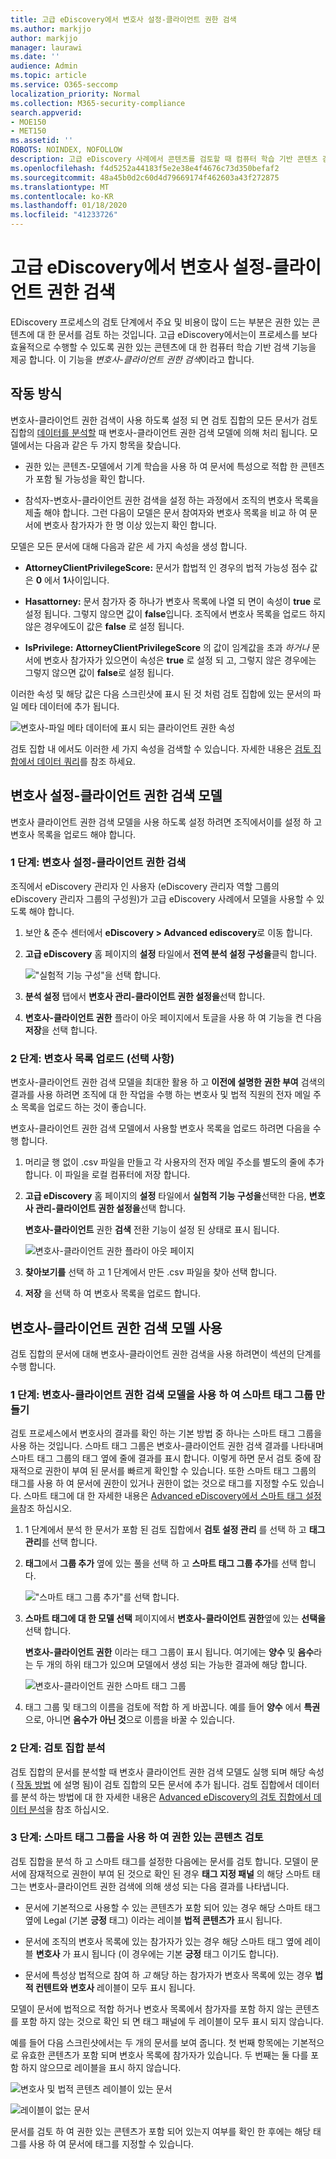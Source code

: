 ```yaml
---
title: 고급 eDiscovery에서 변호사 설정-클라이언트 권한 검색
ms.author: markjjo
author: markjjo
manager: laurawi
ms.date: ''
audience: Admin
ms.topic: article
ms.service: O365-seccomp
localization_priority: Normal
ms.collection: M365-security-compliance
search.appverid:
- MOE150
- MET150
ms.assetid: ''
ROBOTS: NOINDEX, NOFOLLOW
description: 고급 eDiscovery 사례에서 콘텐츠를 검토할 때 컴퓨터 학습 기반 콘텐츠 검색을 사용 하려면 변호사-클라이언트 권한 검색 모델을 사용 합니다.
ms.openlocfilehash: f4d5252a44183f5e2e38e4f4676c73d350befaf2
ms.sourcegitcommit: 48a45b0d2c60d4d79669174f462603a43f272875
ms.translationtype: MT
ms.contentlocale: ko-KR
ms.lasthandoff: 01/18/2020
ms.locfileid: "41233726"
---
```

# <a name="set-up-attorney-client-privilege-detection-in-advanced-ediscovery"></a>고급 eDiscovery에서 변호사 설정-클라이언트 권한 검색

EDiscovery 프로세스의 검토 단계에서 주요 및 비용이 많이 드는 부분은 권한 있는 콘텐츠에 대 한 문서를 검토 하는 것입니다. 고급 eDiscovery에서는이 프로세스를 보다 효율적으로 수행할 수 있도록 권한 있는 콘텐츠에 대 한 컴퓨터 학습 기반 검색 기능을 제공 합니다. 이 기능을 *변호사-클라이언트 권한 검색*이라고 합니다.

## <a name="how-does-it-work"></a>작동 방식

변호사-클라이언트 권한 검색이 사용 하도록 설정 되 면 검토 집합의 모든 문서가 검토 집합의 [데이터를 분석할](analyzing-data-in-review-set.md) 때 변호사-클라이언트 권한 검색 모델에 의해 처리 됩니다. 모델에서는 다음과 같은 두 가지 항목을 찾습니다.

- 권한 있는 콘텐츠-모델에서 기계 학습을 사용 하 여 문서에 특성으로 적합 한 콘텐츠가 포함 될 가능성을 확인 합니다.

- 참석자-변호사-클라이언트 권한 검색을 설정 하는 과정에서 조직의 변호사 목록을 제출 해야 합니다. 그런 다음이 모델은 문서 참여자와 변호사 목록을 비교 하 여 문서에 변호사 참가자가 한 명 이상 있는지 확인 합니다.

모델은 모든 문서에 대해 다음과 같은 세 가지 속성을 생성 합니다.

- **AttorneyClientPrivilegeScore:** 문서가 합법적 인 경우의 법적 가능성 점수 값은 **0** 에서 **1**사이입니다.

- **Hasattorney:** 문서 참가자 중 하나가 변호사 목록에 나열 되 면이 속성이 **true** 로 설정 됩니다. 그렇지 않으면 값이 **false**입니다. 조직에서 변호사 목록을 업로드 하지 않은 경우에도이 값은 **false** 로 설정 됩니다.

- **IsPrivilege:** **AttorneyClientPrivilegeScore** 의 값이 임계값을 초과 *하거나* 문서에 변호사 참가자가 있으면이 속성은 **true** 로 설정 되 고, 그렇지 않은 경우에는 그렇지 않으면 값이 **false**로 설정 됩니다.

이러한 속성 및 해당 값은 다음 스크린샷에 표시 된 것 처럼 검토 집합에 있는 문서의 파일 메타 데이터에 추가 됩니다.

![변호사-파일 메타 데이터에 표시 되는 클라이언트 권한 속성](media/AeDAttorneyClientPrivilegeMetadata.png)

검토 집합 내 에서도 이러한 세 가지 속성을 검색할 수 있습니다. 자세한 내용은 [검토 집합에서 데이터 쿼리](review-set-search.md)를 참조 하세요.

## <a name="set-up-the-attorney-client-privilege-detection-model"></a>변호사 설정-클라이언트 권한 검색 모델

변호사 클라이언트 권한 검색 모델을 사용 하도록 설정 하려면 조직에서이를 설정 하 고 변호사 목록을 업로드 해야 합니다.

### <a name="step-1-turn-on-attorney-client-privilege-detection"></a>1 단계: 변호사 설정-클라이언트 권한 검색

조직에서 eDiscovery 관리자 인 사용자 (eDiscovery 관리자 역할 그룹의 eDiscovery 관리자 그룹의 구성원)가 고급 eDiscovery 사례에서 모델을 사용할 수 있도록 해야 합니다.

1. 보안 & 준수 센터에서 **eDiscovery > Advanced ediscovery**로 이동 합니다.

2. **고급 eDiscovery** 홈 페이지의 **설정** 타일에서 **전역 분석 설정 구성을**클릭 합니다.

   !["실험적 기능 구성"을 선택 합니다.](media/AeDExperimentalFeatures.png)

3. **분석 설정** 탭에서 **변호사 관리-클라이언트 권한 설정을**선택 합니다.

4. **변호사-클라이언트 권한** 플라이 아웃 페이지에서 토글을 사용 하 여 기능을 켠 다음 **저장**을 선택 합니다.

### <a name="step-2-upload-a-list-of-attorneys-optional"></a>2 단계: 변호사 목록 업로드 (선택 사항)

변호사-클라이언트 권한 검색 모델을 최대한 활용 하 고 **이전에 설명한** **권한 부여** 검색의 결과를 사용 하려면 조직에 대 한 작업을 수행 하는 변호사 및 법적 직원의 전자 메일 주소 목록을 업로드 하는 것이 좋습니다. 

변호사-클라이언트 권한 검색 모델에서 사용할 변호사 목록을 업로드 하려면 다음을 수행 합니다.

1. 머리글 행 없이 .csv 파일을 만들고 각 사용자의 전자 메일 주소를 별도의 줄에 추가 합니다. 이 파일을 로컬 컴퓨터에 저장 합니다.

2. **고급 eDiscovery** 홈 페이지의 **설정** 타일에서 **실험적 기능 구성을**선택한 다음, **변호사 관리-클라이언트 권한 설정을**선택 합니다.

   **변호사-클라이언트** 권한 **검색** 전환 기능이 설정 된 상태로 표시 됩니다.

   ![변호사-클라이언트 권한 플라이 아웃 페이지](media/AeDUploadAttorneyList.png)

3. **찾아보기를** 선택 하 고 1 단계에서 만든 .csv 파일을 찾아 선택 합니다.

4. **저장** 을 선택 하 여 변호사 목록을 업로드 합니다.

## <a name="use-the-attorney-client-privilege-detection-model"></a>변호사-클라이언트 권한 검색 모델 사용

검토 집합의 문서에 대해 변호사-클라이언트 권한 검색을 사용 하려면이 섹션의 단계를 수행 합니다.

### <a name="step-1-create-a-smart-tag-group-with-attorney-client-privilege-detection-model"></a>1 단계: 변호사-클라이언트 권한 검색 모델을 사용 하 여 스마트 태그 그룹 만들기

검토 프로세스에서 변호사의 결과를 확인 하는 기본 방법 중 하나는 스마트 태그 그룹을 사용 하는 것입니다. 스마트 태그 그룹은 변호사-클라이언트 권한 검색 결과를 나타내며 스마트 태그 그룹의 태그 옆에 줄에 결과를 표시 합니다. 이렇게 하면 문서 검토 중에 잠재적으로 권한이 부여 된 문서를 빠르게 확인할 수 있습니다. 또한 스마트 태그 그룹의 태그를 사용 하 여 문서에 권한이 있거나 권한이 없는 것으로 태그를 지정할 수도 있습니다. 스마트 태그에 대 한 자세한 내용은 [Advanced eDiscovery에서 스마트 태그 설정을](smart-tags.md)참조 하십시오.

1. 1 단계에서 분석 한 문서가 포함 된 검토 집합에서 **검토 설정 관리** 를 선택 하 고 **태그 관리**를 선택 합니다.
 
2. **태그**에서 **그룹 추가** 옆에 있는 풀을 선택 하 고 **스마트 태그 그룹 추가**를 선택 합니다.

   !["스마트 태그 그룹 추가"를 선택 합니다.](media/AeDCreateSmartTag.png)

3. **스마트 태그에 대 한 모델 선택** 페이지에서 **변호사-클라이언트 권한**옆에 있는 **선택을** 선택 합니다.

   **변호사-클라이언트 권한** 이라는 태그 그룹이 표시 됩니다. 여기에는 **양수** 및 **음수**라는 두 개의 하위 태그가 있으며 모델에서 생성 되는 가능한 결과에 해당 합니다.

   ![변호사-클라이언트 권한 스마트 태그 그룹](media/AeDAttorneyClientSmartTagGroup.png)

3. 태그 그룹 및 태그의 이름을 검토에 적합 하 게 바꿉니다. 예를 들어 **양수** 에서 **특권** 으로, 아니면 **음수가** **아닌 것**으로 이름을 바꿀 수 있습니다.

### <a name="step-2-analyze-a-review-set"></a>2 단계: 검토 집합 분석

검토 집합의 문서를 분석할 때 변호사 클라이언트 권한 검색 모델도 실행 되며 해당 속성 ( [작동 방법](#how-does-it-work) 에 설명 됨)이 검토 집합의 모든 문서에 추가 됩니다. 검토 집합에서 데이터를 분석 하는 방법에 대 한 자세한 내용은 [Advanced eDiscovery의 검토 집합에서 데이터 분석](analyzing-data-in-review-set.md)을 참조 하십시오.

### <a name="step-3-use-the-smart-tag-group-for-review-of-privileged-content"></a>3 단계: 스마트 태그 그룹을 사용 하 여 권한 있는 콘텐츠 검토

검토 집합을 분석 하 고 스마트 태그를 설정한 다음에는 문서를 검토 합니다. 모델이 문서에 잠재적으로 권한이 부여 된 것으로 확인 된 경우 **태그 지정 패널** 의 해당 스마트 태그는 변호사-클라이언트 권한 검색에 의해 생성 되는 다음 결과를 나타냅니다.

- 문서에 기본적으로 사용할 수 있는 콘텐츠가 포함 되어 있는 경우 해당 스마트 태그 옆에 Legal (기본 **긍정** 태그) 이라는 레이블 **법적 콘텐츠가** 표시 됩니다.

- 문서에 조직의 변호사 목록에 있는 참가자가 있는 경우 해당 스마트 태그 옆에 레이블 **변호사** 가 표시 됩니다 (이 경우에는 기본 **긍정** 태그 이기도 합니다).

- 문서에 특성상 법적으로 참여 하 *고* 해당 하는 참가자가 변호사 목록에 있는 경우 **법적 컨텐트와** **변호사** 레이블이 모두 표시 됩니다. 

모델이 문서에 법적으로 적합 하거나 변호사 목록에서 참가자를 포함 하지 않는 콘텐츠를 포함 하지 않는 것으로 확인 되 면 태그 패널에 두 레이블이 모두 표시 되지 않습니다.

예를 들어 다음 스크린샷에서는 두 개의 문서를 보여 줍니다. 첫 번째 항목에는 기본적으로 유효한 콘텐츠가 포함 되며 변호사 목록에 참가자가 있습니다. 두 번째는 둘 다를 포함 하지 않으므로 레이블을 표시 하지 않습니다.

![변호사 및 법적 콘텐츠 레이블이 있는 문서](media/AeDTaggingPanelLegalContentAttorney.png)

![레이블이 없는 문서](media/AeDTaggingPanelNegative.png)

문서를 검토 하 여 권한 있는 콘텐츠가 포함 되어 있는지 여부를 확인 한 후에는 해당 태그를 사용 하 여 문서에 태그를 지정할 수 있습니다.
